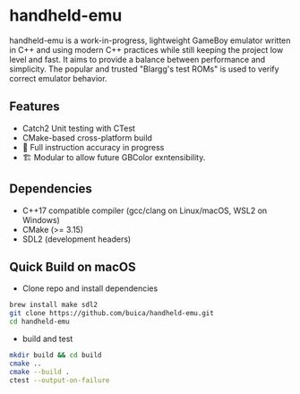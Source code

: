 # handheld-emu

handheld-emu is a work-in-progress, lightweight GameBoy emulator written in C++ and using modern C++ practices while still keeping the project low level and fast. It aims to provide a balance between performance and simplicity. The popular and trusted "Blargg's test ROMs" is used to verify correct emulator behavior.

## Features

- Catch2 Unit testing with CTest
- CMake-based cross-platform build
- 🚧 Full instruction accuracy in progress
- 🏗️ Modular to allow future GBColor exntensibility.

## Dependencies

- C++17 compatible compiler (gcc/clang on Linux/macOS, WSL2 on Windows)
- CMake (>= 3.15)
- SDL2 (development headers)

## Quick Build on macOS

- Clone repo and install dependencies

```bash
brew install make sdl2
git clone https://github.com/buica/handheld-emu.git
cd handheld-emu
```

- build and test

```bash
mkdir build && cd build
cmake ..
cmake --build .
ctest --output-on-failure
```
